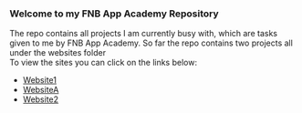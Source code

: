 <h3>Welcome to my FNB App Academy Repository</h3>

<p> 
  The repo contains all projects I am currently busy with, which are tasks given to me by FNB App Academy.
  So far the repo contains two projects all under the websites folder
  <br>
   To view the sites you can click on the links below:
  <ul>
    <li>
        <a href="https://iamluckyt.github.io/FNB-App-Academy/Website1/index.html"> Website1</a>
    </li>
    <li>
      <a href="https://iamluckyt.github.io/FNB-App-Academy/WebsiteA/index.html"> WebsiteA</a>
    </li> 
    <li>
      <a href="https://iamluckyt.github.io/FNB-App-Academy/Website2/index.html"> Website2</a>
    </li>  
  </ul>

</p>
